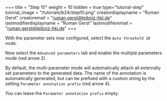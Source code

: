 +++
title = "Step 10"
weight = 10
hidden = true
type="tutorial-step"
tutorial_image = "/tutorials/b24/step10.png"
creatordisplayname = "Ruman Gerst"
creatoremail = "ruman.gerst@leibniz-hki.de"
lastmodifierdisplayname = "Ruman Gerst"
lastmodifieremail = "ruman.gerst@leibniz-hki.de"
+++

With the parameter sets now configured, select the `Auto threshold 2D` node. 

Now select the `Advanced parameters` tab and enable the multiple parameters mode (red arrow 2). 

By default, the multi-parameter mode will automatically attach all externally set parameters to the generated data. The name of the annotation is automatically generated, but can be prefixed with a custom string by the setting `Parameter annotation prefix` (red arrow 4).

You can leave the `Parameter annotation prefix` empty.
